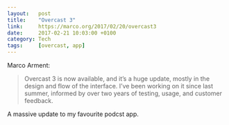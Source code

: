 ```yaml
---
layout:   post
title:    "Overcast 3"
link:     https://marco.org/2017/02/20/overcast3
date:     2017-02-21 10:03:00 +0100
category: Tech
tags:     [overcast, app]
---
```


Marco Arment:

>Overcast 3 is now available, and it’s a huge update, mostly in the design and flow of the interface. I’ve been working on it since last summer, informed by over two years of testing, usage, and customer feedback.

A massive update to my favourite podcst app. 
